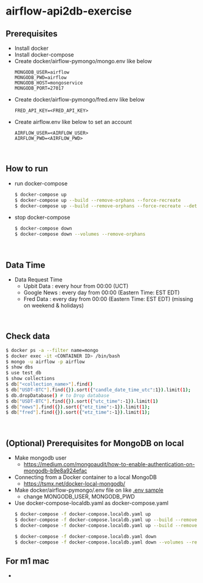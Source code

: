 # airflow-api2db-exercise

## Prerequisites
- Install docker
- Install docker-compose
- Create docker/airflow-pymongo/mongo.env like below
    ```
    MONGODB_USER=airflow
    MONGODB_PWD=airflow
    MONGODB_HOST=mongoservice
    MONGODB_PORT=27017
    ```
- Create docker/airflow-pymongo/fred.env like below
    ```
    FRED_API_KEY=<FRED_API_KEY>
    ```
- Create airflow.env like below to set an account
    ```
    AIRFLOW_USER=<AIRFLOW_USER>
    AIRFLOW_PWD=<AIRFLOW_PWD>
    ```


&nbsp;

## How to run
- run docker-compose
    ```bash
    $ docker-compose up
    $ docker-compose up --build --remove-orphans --force-recreate
    $ docker-compose up --build --remove-orphans --force-recreate --detach
    ```

- stop docker-compose
    ```bash
    $ docker-compose down
    $ docker-compose down --volumes --remove-orphans
    ```

&nbsp;

## Data Time
- Data Request Time 
    - Upbit Data : every hour from 00:00 (UCT)
    - Google News : every day from 00:00 (Eastern Time: EST EDT)
    - Fred Data : every day from 00:00 (Eastern Time: EST EDT) (missing on weekend & holidays)

&nbsp;

## Check data
``` bash
$ docker ps -a --filter name=mongo 
$ docker exec -it <CONTAINER ID> /bin/bash    
$ mongo -u airflow -p airflow
$ show dbs
$ use test_db
$ show collections
$ db["<collection_name>"].find()
$ db["USDT-BTC"].find({}).sort({"candle_date_time_utc":1}).limit(1);
$ db.dropDatabase() # to Drop database
$ db["USDT-BTC"].find({}).sort({"utc_time":-1}).limit(1)
$ db["news"].find({}).sort({"etz_time":-1}).limit(1);
$ db["fred"].find({}).sort({"etz_time":-1}).limit(1);
```

&nbsp;

## (Optional) Prerequisites for MongoDB on local
- Make mongodb user
    - https://medium.com/mongoaudit/how-to-enable-authentication-on-mongodb-b9e8a924efac
- Connecting from a Docker container to a local MongoDB
    - https://tsmx.net/docker-local-mongodb/
- Make docker/airflow-pymongo/.env file on like [.env sample](https://github.com/instork/airflow-api2db-exercise/blob/main/docker/airflow-pymongo/.env_example)
    - change MONGODB_USER, MONGODB_PWD
- Use docker-compose-localdb.yaml as docker-compose.yaml
    ```bash
    $ docker-compose -f docker-compose.localdb.yaml up
    $ docker-compose -f docker-compose.localdb.yaml up --build --remove-orphans --force-recreate
    $ docker-compose -f docker-compose.localdb.yaml up --build --remove-orphans --force-recreate --detach
    ```
    ```bash
    $ docker-compose -f docker-compose.localdb.yaml down
    $ docker-compose -f docker-compose.localdb.yaml down --volumes --remove-orphans
    ```

## For m1 mac
- 

